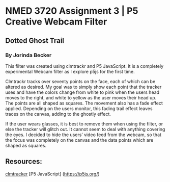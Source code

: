 # NMED 3720 Assignment 3 | P5 Creative Webcam Filter

## Dotted Ghost Trail 
### By Jorinda Becker 

This filter was created using clmtrackr and P5 JavaScript. It is a completely experimental Webcam filter as I explore p5js for the first time. 

Clmtrackr tracks over seventy points on the face, each of which can be altered as desired.
My goal was to simply show each point that the tracker uses and have the colors change from white to pink when the users head moves to the right, 
and white to yellow as the user moves their head up. The points are all shaped as squares. 
The movement also has a fade effect applied. Depending on the users monitor, this fading trail effect leaves traces on the canvas, adding to the ghostly effect.

If the user wears glasses, it is best to remove them when using the filter, or else the tracker will glitch out. It cannot seem to deal with anything covering the eyes. 
I decided to hide the users’ video feed from the webcam, so that the focus was completely on the canvas and the data points which are shaped as squares. 

## Resources:

[clmtracker](https://github.com/auduno/clmtrackr)
[P5 JavaScript] (https://p5js.org/) 
